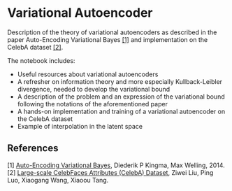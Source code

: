 # Variational Autoencoder

Description of the theory of variational autoencoders as described in the paper Auto-Encoding Variational Bayes [[1]](#references) and implementation on the CelebA dataset [[2]](#references).

The notebook includes:
- Useful resources about variational autoencoders
- A refresher on information theory and more especially Kullback-Leibler divergence, needed to develop the variational bound
- A description of the problem and an expression of the variational bound following the notations of the aforementioned paper
- A hands-on implementation and training of a variational autoencoder on the CelebA dataset
- Example of interpolation in the latent space


## References

[1] [Auto-Encoding Variational Bayes](https://arxiv.org/abs/1312.6114), Diederik P Kingma, Max Welling, 2014.  
[2] [Large-scale CelebFaces Attributes (CelebA) Dataset](https://mmlab.ie.cuhk.edu.hk/projects/CelebA.html), Ziwei Liu, Ping Luo, Xiaogang Wang, Xiaoou Tang.  
